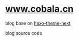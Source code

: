 www.cobala.cn
===============

blog base on [hexo-theme-next](https://github.com/iissnan/hexo-theme-next)


blog source code
